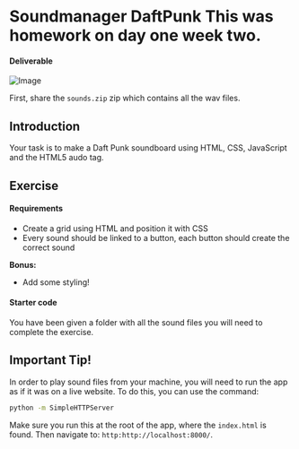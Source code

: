 Soundmanager DaftPunk
This was homework on day one week two.
=====

#### Deliverable

![Image](http://i.imgur.com/e2h6cBd.png)

First, share the `sounds.zip` zip which contains all the wav files.

## Introduction

Your task is to make a Daft Punk soundboard using HTML, CSS, JavaScript and the HTML5 audo tag.

## Exercise

#### Requirements

- Create a grid using HTML and position it with CSS
- Every sound should be linked to a button, each button should create the correct sound

**Bonus:**

- Add some styling!

#### Starter code

You have been given a folder with all the sound files you will need to complete the exercise.

## Important Tip!

In order to play sound files from your machine, you will need to run the app as if it was on a live website. To do this, you can use the command:

```bash
python -m SimpleHTTPServer
```

Make sure you run this at the root of the app, where the `index.html` is found. Then navigate to: `http:http://localhost:8000/`.
